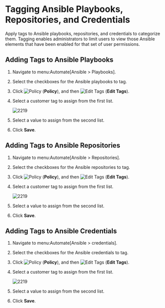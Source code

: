 # Tagging Ansible Playbooks, Repositories, and Credentials

Apply tags to Ansible playbooks, repositories, and credentials to
categorize them. Tagging enables administrators to limit users to view
those Ansible elements that have been enabled for that set of user
permissions.

## Adding Tags to Ansible Playbooks

1.  Navigate to menu:Automate\[Ansible \> Playbooks\].

2.  Select the checkboxes for the Ansible playbooks to tag.

3.  Click ![Policy](../images/1941.png) (**Policy**), and then ![Edit
    Tags](../images/1851.png) (**Edit Tags**).

4.  Select a customer tag to assign from the first list.

    ![2219](../images/2219.png)

5.  Select a value to assign from the second list.

6.  Click **Save**.

## Adding Tags to Ansible Repositories

1.  Navigate to menu:Automate\[Ansible \> Repositories\].

2.  Select the checkboxes for the Ansible repositories to tag.

3.  Click ![Policy](../images/1941.png) (**Policy**), and then ![Edit
    Tags](../images/1851.png) (**Edit Tags**).

4.  Select a customer tag to assign from the first list.

    ![2219](../images/2219.png)

5.  Select a value to assign from the second list.

6.  Click **Save**.

## Adding Tags to Ansible Credentials

1.  Navigate to menu:Automate\[Ansible \> credentials\].

2.  Select the checkboxes for the Ansible credentials to tag.

3.  Click ![Policy](../images/1941.png) (**Policy**), and then ![Edit
    Tags](../images/1851.png) (**Edit Tags**).

4.  Select a customer tag to assign from the first list.

    ![2219](../images/2219.png)

5.  Select a value to assign from the second list.

6.  Click **Save**.
